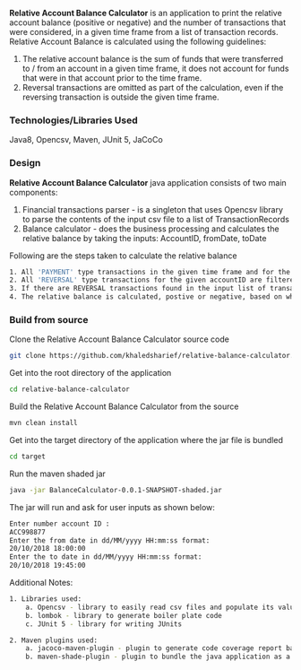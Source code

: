 **Relative Account Balance Calculator** is an application to print the relative account balance (positive or negative) and the number of transactions that were considered, in a given time frame from a list of transaction records. 
Relative Account Balance is calculated using the following guidelines:

 1. The relative account balance is the sum of funds that were
    transferred to / from an account in a given time frame, it does not
    account for funds that were in that account prior to the time frame.
 2. Reversal transactions are omitted as part of the calculation, even
    if the reversing transaction is outside the given time frame.

### Technologies/Libraries Used
Java8, Opencsv, Maven, JUnit 5, JaCoCo

### Design

**Relative Account Balance Calculator** java application consists of two main components:

1. Financial transactions parser - is a singleton that uses Opencsv library to parse the contents of the input csv file to a list of TransactionRecords
2. Balance calculator - does the business processing and calculates the relative balance by taking the inputs: AccountID, fromDate, toDate

Following are the steps taken to calculate the relative balance

```bash
1. All 'PAYMENT' type transactions in the given time frame and for the given accountID are filtered
2. All 'REVERSAL' type transactions for the given accountID are filtered, irrespective of the time frame
3. If there are REVERSAL transactions found in the input list of transactions for the given accountID, then the related PAYMENT transaction from the list of PAYMENT transactions in Step 1 is removed
4. The relative balance is calculated, postive or negative, based on whether the input accountID was credited or debited
```

### Build from source

Clone the Relative Account Balance Calculator source code

```bash
git clone https://github.com/khaledsharief/relative-balance-calculator.git
```

Get into the root directory of the application

```bash
cd relative-balance-calculator
```

Build the Relative Account Balance Calculator from the source

```bash
mvn clean install
```

Get into the target directory of the application where the jar file is bundled

```bash
cd target
```

Run the maven shaded jar

```bash
java -jar BalanceCalculator-0.0.1-SNAPSHOT-shaded.jar
```

The jar will run and ask for user inputs as shown below:

```bash
Enter number account ID :
ACC998877
Enter the from date in dd/MM/yyyy HH:mm:ss format: 
20/10/2018 18:00:00
Enter the to date in dd/MM/yyyy HH:mm:ss format: 
20/10/2018 19:45:00
```

Additional Notes:

```bash
1. Libraries used: 
	a. Opencsv - library to easily read csv files and populate its values into java objects.
	b. lombok - library to generate boiler plate code
	c. JUnit 5 - library for writing JUnits
```
```bash
2. Maven plugins used:
	a. jacoco-maven-plugin - plugin to generate code coverage report based on the unit tests written
	b. maven-shade-plugin - plugin to bundle the java application as a single jar file containing all dependant jar files
```
